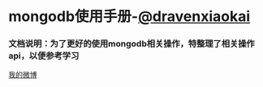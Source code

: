 # mongodb使用手册-[@dravenxiaokai](https://github.com/dravenxiaokai/)

### 文档说明：为了更好的使用mongodb相关操作，特整理了相关操作api，以便参考学习

[我的微博](http://weibo.com/u/3826537889?refer_flag=1001030201_&is_all=1)

